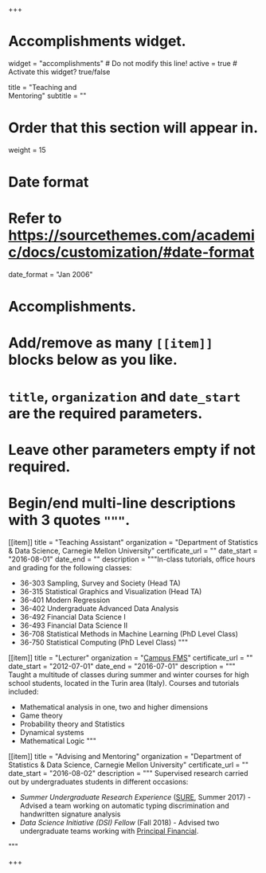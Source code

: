 +++
# Accomplishments widget.
widget = "accomplishments"  # Do not modify this line!
active = true  # Activate this widget? true/false

title = "Teaching and <br> Mentoring"
subtitle = ""

# Order that this section will appear in.
weight = 15

# Date format
#   Refer to https://sourcethemes.com/academic/docs/customization/#date-format
date_format = "Jan 2006"

# Accomplishments.
#   Add/remove as many `[[item]]` blocks below as you like.
#   `title`, `organization` and `date_start` are the required parameters.
#   Leave other parameters empty if not required.
#   Begin/end multi-line descriptions with 3 quotes `"""`.

[[item]]
  title = "Teaching Assistant"
  organization = "Department of Statistics & Data Science, Carnegie Mellon University"
  certificate_url = ""
  date_start = "2016-08-01"
  date_end = ""
  description = """In-class tutorials, office hours and grading for the following classes: 

  * 36-303 Sampling, Survey and Society (Head TA)
  * 36-315 Statistical Graphics and Visualization (Head TA)
  * 36-401 Modern Regression 
  * 36-402 Undergraduate Advanced Data Analysis 
  * 36-492 Financial Data Science I 
  * 36-493 Financial Data Science II 
  * 36-708 Statistical Methods in Machine Learning (PhD Level Class)
  * 36-750 Statistical Computing (PhD Level Class)
  """

[[item]]
  title = "Lecturer"
  organization = "[Campus FMS](http://www.campusmfs.it/)"
  certificate_url = ""
  date_start = "2012-07-01"
  date_end = "2016-07-01"
  description = """ Taught a multitude of classes during summer and winter courses for high school students, located in the Turin area (Italy). Courses and tutorials included:

  - Mathematical analysis in one, two and higher dimensions
  - Game theory
  - Probability theory and Statistics
  - Dynamical systems
  - Mathematical Logic
 """
  
[[item]]
  title = "Advising and Mentoring"
  organization = "Department of Statistics & Data Science, Carnegie Mellon University"
  certificate_url = ""
  date_start = "2016-08-02"
  description = """ Supervised research carried out by undergraduates students in different occasions:

  * *Summer Undergraduate Research Experience* ([SURE](http://summer.stat.cmu.edu/), Summer 2017) - Advised a team working on automatic typing discrimination and handwritten signature analysis
  * *Data Science Initiative (DSI) Fellow* (Fall 2018) - Advised two undergraduate teams working with [Principal Financial](https://www.principal.com/).

  """

+++
